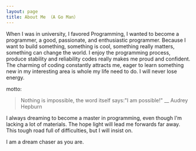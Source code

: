 ```yaml
---
layout: page
title: About Me （A Go Man）
---
```


When I was in university, I favored Programming, I wanted to become a programmer, a good, passionate, and enthusiastic programmer. Because I want to build something, something is cool, something really matters, something can change the world. I enjoy the programming process, produce stability and reliability codes really makes me proud and confident. The charming of coding constantly attracts me, eager to learn something new in my interesting area is whole my life need to do. I will never lose energy.

motto:
>Nothing is impossible, the word itself says:"I am possible!" __ Audrey Hepburn

I always dreaming to become a master in programming, even though I'm lacking a lot of materials. The hope light will lead me forwards far away. This tough road full of difficulties, but I will insist on. 

I am a dream chaser as you are.

[1]: https://en.wikipedia.org/wiki/Chengdu
